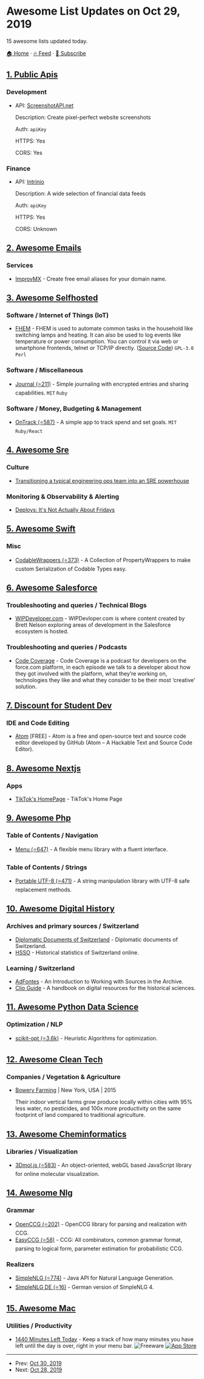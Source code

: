 # Awesome List Updates on Oct 29, 2019

15 awesome lists updated today.

[🏠 Home](/README.md) · [🔥 Feed](https://test.trackawesomelist.com/feed.xml) · [📮 Subscribe](https://trackawesomelist.us17.list-manage.com/subscribe?u=d2f0117aa829c83a63ec63c2f&id=36a103854c)



## [1. Public Apis](/content/public-apis/public-apis/README.md)

### Development

- API: [ScreenshotAPI.net](https://screenshotapi.net/)

  Description: Create pixel-perfect website screenshots

  Auth: `apiKey`

  HTTPS: Yes

  CORS: Yes



### Finance

- API: [Intrinio](https://intrinio.com/)

  Description: A wide selection of financial data feeds

  Auth: `apiKey`

  HTTPS: Yes

  CORS: Unknown



## [2. Awesome Emails](/content/jonathandion/awesome-emails/README.md)

### Services

*   [ImprovMX](https://improvmx.com/) - Create free email aliases for your domain name.

## [3. Awesome Selfhosted](/content/awesome-selfhosted/awesome-selfhosted/README.md)

### Software / Internet of Things (IoT)

*   [FHEM](https://fhem.de/fhem.html) - FHEM is used to automate common tasks in the household like switching lamps and heating. It can also be used to log events like temperature or power consumption. You can control it via web or smartphone frontends, telnet or TCP/IP directly. ([Source Code](https://svn.fhem.de/trac)) `GPL-3.0` `Perl`

### Software / Miscellaneous

*   [Journal (⭐211)](https://github.com/inoda/journal) - Simple journaling with encrypted entries and sharing capabilities. `MIT` `Ruby`

### Software / Money, Budgeting & Management

*   [OnTrack (⭐587)](https://github.com/inoda/ontrack) - A simple app to track spend and set goals. `MIT` `Ruby/React`

## [4. Awesome Sre](/content/dastergon/awesome-sre/README.md)

### Culture

*   [Transitioning a typical engineering ops team into an SRE powerhouse](https://cloud.google.com/blog/products/management-tools/transitioning-a-typical-engineering-ops-team-into-an-sre-powerhouse)

### Monitoring & Observability & Alerting

*   [Deploys: It's Not Actually About Fridays](https://charity.wtf/2019/10/28/deploys-its-not-actually-about-fridays/)

## [5. Awesome Swift](/content/matteocrippa/awesome-swift/README.md)

### Misc

*   [CodableWrappers (⭐373)](https://github.com/GottaGetSwifty/CodableWrappers) - A Collection of PropertyWrappers to make custom Serialization of Codable Types easy.

## [6. Awesome Salesforce](/content/mailtoharshit/awesome-salesforce/README.md)

### Troubleshooting and queries / Technical Blogs

*   [WIPDeveloper.com](https://wipdeveloper.com/) - WIPDevloper.com is where content created by Brett Nelson exploring areas of development in the Salesforce ecosystem is hosted.

### Troubleshooting and queries / Podcasts

*   [Code Coverage](https://www.codecoverage.org/) - Code Coverage is a podcast for developers on the force.com platform, in each episode we talk to a developer about how they got involved with the platform, what they’re working on, technologies they like and what they consider to be their most ‘creative’ solution.

## [7. Discount for Student Dev](/content/AchoArnold/discount-for-student-dev/README.md)

### IDE and Code Editing

*   [Atom](https://github.atom.io/) \[FREE] - Atom is a free and open-source text and source code editor developed by GitHub (Atom – A Hackable Text and Source Code Editor).

## [8. Awesome Nextjs](/content/unicodeveloper/awesome-nextjs/README.md)

### Apps

*   [TikTok's HomePage](https://www.tiktok.com/) - TikTok's Home Page

## [9. Awesome Php](/content/ziadoz/awesome-php/README.md)

### Table of Contents / Navigation

*   [Menu (⭐647)](https://github.com/spatie/menu) - A flexible menu library with a fluent interface.

### Table of Contents / Strings

*   [Portable UTF-8 (⭐471)](https://github.com/voku/portable-utf8) - A string manipulation library with UTF-8 safe replacement methods.

## [10. Awesome Digital History](/content/maehr/awesome-digital-history/README.md)

### Archives and primary sources / Switzerland

*   [Diplomatic Documents of Switzerland](https://www.dodis.ch/) - Diplomatic documents of Switzerland.
*   [HSSO](https://hsso.ch/) - Historical statistics of Switzerland online.

### Learning / Switzerland

*   [AdFontes](https://www.adfontes.uzh.ch/) - An Introduction to Working with Sources in the Archive.
*   [Clio Guide](https://guides.clio-online.de/) - A handbook on digital resources for the historical sciences.

## [11. Awesome Python Data Science](/content/krzjoa/awesome-python-data-science/README.md)

### Optimization / NLP

*   [scikit-opt (⭐3.6k)](https://github.com/guofei9987/scikit-opt) - Heuristic Algorithms for optimization.

## [12. Awesome Clean Tech](/content/nglgzz/awesome-clean-tech/README.md)

### Companies / Vegetation & Agriculture

*   [Bowery Farming](https://boweryfarming.com) | New York, USA | 2015

    Their indoor vertical farms grow produce locally within cities with 95% less water, no pesticides, and 100x more productivity on the same footprint of land compared to traditional agriculture.

## [13. Awesome Cheminformatics](/content/hsiaoyi0504/awesome-cheminformatics/README.md)

### Libraries / Visualization

*   [3Dmol.js (⭐583)](https://github.com/3dmol/3Dmol.js) - An object-oriented, webGL based JavaScript library for online molecular visualization.

## [14. Awesome Nlg](/content/accelerated-text/awesome-nlg/README.md)

### Grammar

*   [OpenCCG (⭐202)](https://github.com/OpenCCG/openccg) - OpenCCG library for parsing and realization with CCG.
*   [EasyCCG (⭐58)](https://github.com/mikelewis0/easyccg) - CCG: All combinators, common grammar format, parsing to logical form, parameter estimation for probabilistic CCG.

### Realizers

*   [SimpleNLG (⭐774)](https://github.com/simplenlg/simplenlg) - Java API for Natural Language Generation.
*   [SimpleNLG DE (⭐16)](https://github.com/sebischair/SimpleNLG-DE) - German version of SimpleNLG 4.

## [15. Awesome Mac](/content/jaywcjlove/awesome-mac/README.md)

### Utilities / Productivity

*   [1440 Minutes Left Today](https://1440app.com/) - Keep a track of how many minutes you have left until the day is over, right in your menu bar. ![Freeware](https://jaywcjlove.github.io/sb/ico/min-free.svg "Freeware") [![App Store](https://jaywcjlove.github.io/sb/ico/min-app-store.svg "App Store Software")](https://apps.apple.com/us/app/1440/id1483764819)

---

- Prev: [Oct 30, 2019](/content/2019/10/30/README.md)
- Next: [Oct 28, 2019](/content/2019/10/28/README.md)